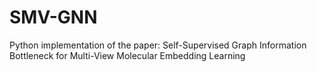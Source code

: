 # SMV-GNN
Python implementation of the paper: Self-Supervised Graph Information Bottleneck for Multi-View Molecular Embedding Learning
